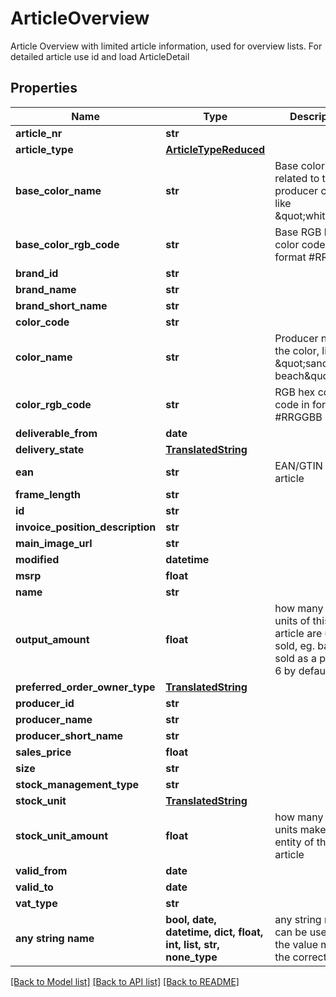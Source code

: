 # ArticleOverview

Article Overview with limited article information, used for overview lists. For detailed article use id and load ArticleDetail 

## Properties
Name | Type | Description | Notes
------------ | ------------- | ------------- | -------------
**article_nr** | **str** |  | [optional] 
**article_type** | [**ArticleTypeReduced**](ArticleTypeReduced.md) |  | [optional] 
**base_color_name** | **str** | Base color, related to the producer color, like \&quot;white\&quot; | [optional] 
**base_color_rgb_code** | **str** | Base RGB hex color code in format #RRGGBB | [optional] 
**brand_id** | **str** |  | [optional] 
**brand_name** | **str** |  | [optional] 
**brand_short_name** | **str** |  | [optional] 
**color_code** | **str** |  | [optional] 
**color_name** | **str** | Producer name of the color, like \&quot;sandy beach\&quot; | [optional] 
**color_rgb_code** | **str** | RGB hex color code in format #RRGGBB | [optional] 
**deliverable_from** | **date** |  | [optional] 
**delivery_state** | [**TranslatedString**](TranslatedString.md) |  | [optional] 
**ean** | **str** | EAN/GTIN of the article | [optional] 
**frame_length** | **str** |  | [optional] 
**id** | **str** |  | [optional] 
**invoice_position_description** | **str** |  | [optional] 
**main_image_url** | **str** |  | [optional] 
**modified** | **datetime** |  | [optional] 
**msrp** | **float** |  | [optional] 
**name** | **str** |  | [optional] 
**output_amount** | **float** | how many stock units of this article are usually sold, eg. batteries sold as a pack of 6 by default | [optional] 
**preferred_order_owner_type** | [**TranslatedString**](TranslatedString.md) |  | [optional] 
**producer_id** | **str** |  | [optional] 
**producer_name** | **str** |  | [optional] 
**producer_short_name** | **str** |  | [optional] 
**sales_price** | **float** |  | [optional] 
**size** | **str** |  | [optional] 
**stock_management_type** | **str** |  | [optional] 
**stock_unit** | [**TranslatedString**](TranslatedString.md) |  | [optional] 
**stock_unit_amount** | **float** | how many stock units make up one entity of this article | [optional] 
**valid_from** | **date** |  | [optional] 
**valid_to** | **date** |  | [optional] 
**vat_type** | **str** |  | [optional] 
**any string name** | **bool, date, datetime, dict, float, int, list, str, none_type** | any string name can be used but the value must be the correct type | [optional]

[[Back to Model list]](../README.md#documentation-for-models) [[Back to API list]](../README.md#documentation-for-api-endpoints) [[Back to README]](../README.md)


